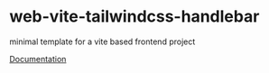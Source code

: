 # web-vite-tailwindcss-handlebar
minimal template for a vite based frontend project

[Documentation](https://mi-skam.notion.site/Frontend-with-vite-handlebar-and-tailwind-63e99df542724d6d966766ad71017e62) 
